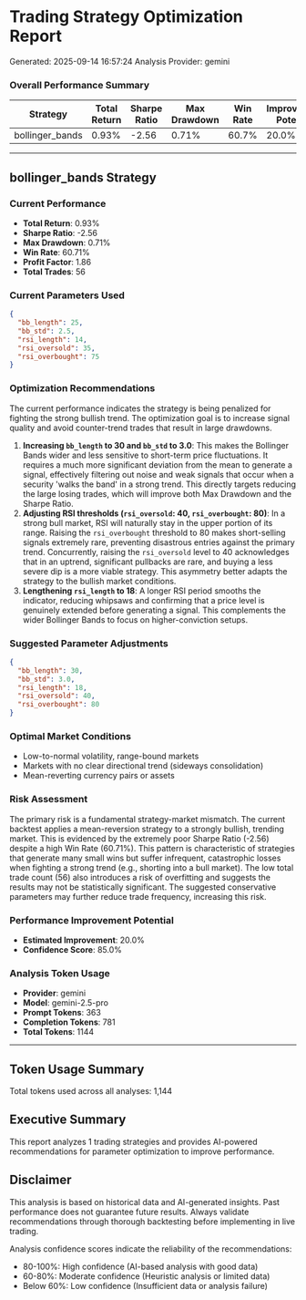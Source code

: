 
# Trading Strategy Optimization Report
Generated: 2025-09-14 16:57:24
Analysis Provider: gemini

### Overall Performance Summary

| Strategy | Total Return | Sharpe Ratio | Max Drawdown | Win Rate | Improvement Potential |
|----------|-------------|--------------|--------------|----------|---------------------|
| bollinger_bands | 0.93% | -2.56 | 0.71% | 60.7% | 20.0% |

---

## bollinger_bands Strategy

### Current Performance
- **Total Return**: 0.93%
- **Sharpe Ratio**: -2.56
- **Max Drawdown**: 0.71%
- **Win Rate**: 60.71%
- **Profit Factor**: 1.86
- **Total Trades**: 56

### Current Parameters Used

```json
{
  "bb_length": 25,
  "bb_std": 2.5,
  "rsi_length": 14,
  "rsi_oversold": 35,
  "rsi_overbought": 75
}
```

### Optimization Recommendations

The current performance indicates the strategy is being penalized for fighting the strong bullish trend. The optimization goal is to increase signal quality and avoid counter-trend trades that result in large drawdowns. 
1. **Increasing `bb_length` to 30 and `bb_std` to 3.0**: This makes the Bollinger Bands wider and less sensitive to short-term price fluctuations. It requires a much more significant deviation from the mean to generate a signal, effectively filtering out noise and weak signals that occur when a security 'walks the band' in a strong trend. This directly targets reducing the large losing trades, which will improve both Max Drawdown and the Sharpe Ratio.
2. **Adjusting RSI thresholds (`rsi_oversold`: 40, `rsi_overbought`: 80)**: In a strong bull market, RSI will naturally stay in the upper portion of its range. Raising the `rsi_overbought` threshold to 80 makes short-selling signals extremely rare, preventing disastrous entries against the primary trend. Concurrently, raising the `rsi_oversold` level to 40 acknowledges that in an uptrend, significant pullbacks are rare, and buying a less severe dip is a more viable strategy. This asymmetry better adapts the strategy to the bullish market conditions.
3. **Lengthening `rsi_length` to 18**: A longer RSI period smooths the indicator, reducing whipsaws and confirming that a price level is genuinely extended before generating a signal. This complements the wider Bollinger Bands to focus on higher-conviction setups.

### Suggested Parameter Adjustments

```json
{
  "bb_length": 30,
  "bb_std": 3.0,
  "rsi_length": 18,
  "rsi_oversold": 40,
  "rsi_overbought": 80
}
```

### Optimal Market Conditions
- Low-to-normal volatility, range-bound markets
- Markets with no clear directional trend (sideways consolidation)
- Mean-reverting currency pairs or assets

### Risk Assessment
The primary risk is a fundamental strategy-market mismatch. The current backtest applies a mean-reversion strategy to a strongly bullish, trending market. This is evidenced by the extremely poor Sharpe Ratio (-2.56) despite a high Win Rate (60.71%). This pattern is characteristic of strategies that generate many small wins but suffer infrequent, catastrophic losses when fighting a strong trend (e.g., shorting into a bull market). The low total trade count (56) also introduces a risk of overfitting and suggests the results may not be statistically significant. The suggested conservative parameters may further reduce trade frequency, increasing this risk.

### Performance Improvement Potential
- **Estimated Improvement**: 20.0%
- **Confidence Score**: 85.0%
### Analysis Token Usage
- **Provider**: gemini
- **Model**: gemini-2.5-pro
- **Prompt Tokens**: 363
- **Completion Tokens**: 781
- **Total Tokens**: 1144

---

## Token Usage Summary

Total tokens used across all analyses: 1,144

## Executive Summary

This report analyzes 1 trading strategies and provides AI-powered 
recommendations for parameter optimization to improve performance.

## Disclaimer

This analysis is based on historical data and AI-generated insights. 
Past performance does not guarantee future results. Always validate recommendations through 
thorough backtesting before implementing in live trading.

Analysis confidence scores indicate the reliability of the recommendations:
- 80-100%: High confidence (AI-based analysis with good data)
- 60-80%: Moderate confidence (Heuristic analysis or limited data)  
- Below 60%: Low confidence (Insufficient data or analysis failure)
